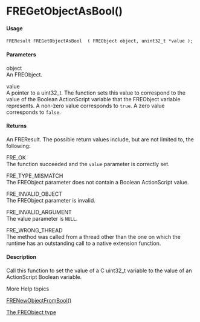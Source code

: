 # FREGetObjectAsBool()

#### Usage

    FREResult FREGetObjectAsBool  ( FREObject object, unint32_t *value );

#### Parameters

object  
An FREObject.

value  
A pointer to a uint32_t. The function sets this value to correspond to the value
of the Boolean ActionScript variable that the FREObject variable represents. A
non-zero value corresponds to `true`. A zero value corresponds to `false`.

#### Returns

An FREResult. The possible return values include, but are not limited to, the
following:

FRE_OK  
The function succeeded and the `value` parameter is correctly set.

FRE_TYPE_MISMATCH  
The FREObject parameter does not contain a Boolean ActionScript value.

FRE_INVALID_OBJECT  
The FREObject parameter is invalid.

FRE_INVALID_ARGUMENT  
The value parameter is `NULL`.

FRE_WRONG_THREAD  
The method was called from a thread other than the one on which the runtime has
an outstanding call to a native extension function.

#### Description

Call this function to set the value of a C uint32_t variable to the value of an
ActionScript Boolean variable.

More Help topics

[FRENewObjectFromBool()](./frenewobjectfrombool.md)

[The FREObject type](../../coding-the-native-side-with-c/the-freobject-type.md)
